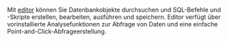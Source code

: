 Mit [editor](xbg1640280430669.md) können Sie Datenbankobjekte durchsuchen und SQL-Befehle und -Skripte erstellen, bearbeiten, ausführen und speichern. Editor verfügt über vorinstallierte Analysefunktionen zur Abfrage von Daten und eine einfache Point-and-Click-Abfrageerstellung.
